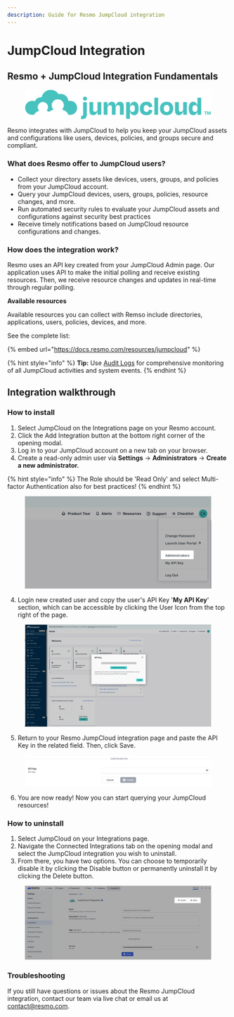 ```yaml
---
description: Guide for Resmo JumpCloud integration
---
```


# JumpCloud Integration

## Resmo + JumpCloud Integration Fundamentals

<figure><img src="../.gitbook/assets/jumpcloud-logo (1).png" alt=""><figcaption></figcaption></figure>

Resmo integrates with JumpCloud to help you keep your JumpCloud assets and configurations like users, devices, policies, and groups secure and compliant.

### What does Resmo offer to JumpCloud users?

* Collect your directory assets like devices, users, groups, and policies from your JumpCloud account.
* Query your JumpCloud devices, users, groups, policies, resource changes, and more.
* Run automated security rules to evaluate your JumpCloud assets and configurations against security best practices
* Receive timely notifications based on JumpCloud resource configurations and changes.

### How does the integration work?

Resmo uses an API key created from your JumpCloud Admin page. Our application uses API to make the initial polling and receive existing resources. Then, we receive resource changes and updates in real-time through regular polling.

**Available resources**

Available resources you can collect with Remso include directories, applications, users, policies, devices, and more.

See the complete list:

{% embed url="https://docs.resmo.com/resources/jumpcloud" %}

{% hint style="info" %}
**Tip:** Use [Audit Logs](../audit-logs/audit-logs.md) for comprehensive monitoring of all JumpCloud activities and system events.
{% endhint %}

## Integration walkthrough

### How to install

1. Select JumpCloud on the Integrations page on your Resmo account.
2. Click the Add Integration button at the bottom right corner of the opening modal.
3. Log in to your JumpCloud account on a new tab on your browser.
4. Create a read-only admin user via **Settings** -> **Administrators** -> **Create a new administrator.**

{% hint style="info" %}
The Role should be 'Read Only' and select Multi-factor Authentication also for best practices!
{% endhint %}

<figure><img src="../.gitbook/assets/administrators.png" alt=""><figcaption></figcaption></figure>

4. Login new created user and copy the user's API Key '**My API Key**' section, which can be accessible by clicking the User Icon from the top right of the page.

<figure><img src="../.gitbook/assets/create-api-key (1).png" alt=""><figcaption></figcaption></figure>

5. Return to your Resmo JumpCloud integration page and paste the API Key in the related field. Then, click Save.

<figure><img src="../.gitbook/assets/enter-api-key.png" alt=""><figcaption></figcaption></figure>

6. You are now ready! Now you can start querying your JumpCloud resources!

### How to uninstall

1. Select JumpCloud on your Integrations page.
2. Navigate the Connected Integrations tab on the opening modal and select the JumpCloud integration you wish to uninstall.
3. From there, you have two options. You can choose to temporarily disable it by clicking the Disable button or permanently uninstall it by clicking the Delete button.

<figure><img src="../.gitbook/assets/disable-delete (1) (1).png" alt=""><figcaption></figcaption></figure>

### Troubleshooting

If you still have questions or issues about the Resmo JumpCloud integration, contact our team via live chat or email us at [contact@resmo.com](mailto:contact@resmo.com).
